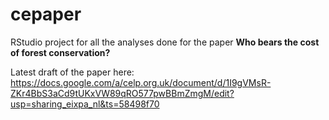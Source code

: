 # cepaper
RStudio project for all the analyses done for the paper **Who bears the cost of forest conservation?**

Latest draft of the paper here:
https://docs.google.com/a/celp.org.uk/document/d/1I9gVMsR-ZKr4BbS3aCd9tUKxVW89qRO577pwBBmZmgM/edit?usp=sharing_eixpa_nl&ts=58498f70
